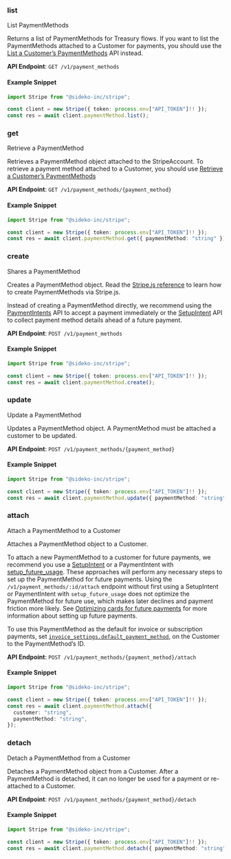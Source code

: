 
### list <a name="list"></a>
List PaymentMethods

<p>Returns a list of PaymentMethods for Treasury flows. If you want to list the PaymentMethods attached to a Customer for payments, you should use the <a href="/docs/api/payment_methods/customer_list">List a Customer’s PaymentMethods</a> API instead.</p>

**API Endpoint**: `GET /v1/payment_methods`

#### Example Snippet

```typescript
import Stripe from "@sideko-inc/stripe";

const client = new Stripe({ token: process.env["API_TOKEN"]!! });
const res = await client.paymentMethod.list();
```

### get <a name="get"></a>
Retrieve a PaymentMethod

<p>Retrieves a PaymentMethod object attached to the StripeAccount. To retrieve a payment method attached to a Customer, you should use <a href="/docs/api/payment_methods/customer">Retrieve a Customer’s PaymentMethods</a></p>

**API Endpoint**: `GET /v1/payment_methods/{payment_method}`

#### Example Snippet

```typescript
import Stripe from "@sideko-inc/stripe";

const client = new Stripe({ token: process.env["API_TOKEN"]!! });
const res = await client.paymentMethod.get({ paymentMethod: "string" });
```

### create <a name="create"></a>
Shares a PaymentMethod

<p>Creates a PaymentMethod object. Read the <a href="/docs/stripe-js/reference#stripe-create-payment-method">Stripe.js reference</a> to learn how to create PaymentMethods via Stripe.js.</p>

<p>Instead of creating a PaymentMethod directly, we recommend using the <a href="/docs/payments/accept-a-payment">PaymentIntents</a> API to accept a payment immediately or the <a href="/docs/payments/save-and-reuse">SetupIntent</a> API to collect payment method details ahead of a future payment.</p>

**API Endpoint**: `POST /v1/payment_methods`

#### Example Snippet

```typescript
import Stripe from "@sideko-inc/stripe";

const client = new Stripe({ token: process.env["API_TOKEN"]!! });
const res = await client.paymentMethod.create();
```

### update <a name="update"></a>
Update a PaymentMethod

<p>Updates a PaymentMethod object. A PaymentMethod must be attached a customer to be updated.</p>

**API Endpoint**: `POST /v1/payment_methods/{payment_method}`

#### Example Snippet

```typescript
import Stripe from "@sideko-inc/stripe";

const client = new Stripe({ token: process.env["API_TOKEN"]!! });
const res = await client.paymentMethod.update({ paymentMethod: "string" });
```

### attach <a name="attach"></a>
Attach a PaymentMethod to a Customer

<p>Attaches a PaymentMethod object to a Customer.</p>

<p>To attach a new PaymentMethod to a customer for future payments, we recommend you use a <a href="/docs/api/setup_intents">SetupIntent</a>
or a PaymentIntent with <a href="/docs/api/payment_intents/create#create_payment_intent-setup_future_usage">setup_future_usage</a>.
These approaches will perform any necessary steps to set up the PaymentMethod for future payments. Using the <code>/v1/payment_methods/:id/attach</code>
endpoint without first using a SetupIntent or PaymentIntent with <code>setup_future_usage</code> does not optimize the PaymentMethod for
future use, which makes later declines and payment friction more likely.
See <a href="/docs/payments/payment-intents#future-usage">Optimizing cards for future payments</a> for more information about setting up
future payments.</p>

<p>To use this PaymentMethod as the default for invoice or subscription payments,
set <a href="/docs/api/customers/update#update_customer-invoice_settings-default_payment_method"><code>invoice_settings.default_payment_method</code></a>,
on the Customer to the PaymentMethod’s ID.</p>

**API Endpoint**: `POST /v1/payment_methods/{payment_method}/attach`

#### Example Snippet

```typescript
import Stripe from "@sideko-inc/stripe";

const client = new Stripe({ token: process.env["API_TOKEN"]!! });
const res = await client.paymentMethod.attach({
  customer: "string",
  paymentMethod: "string",
});
```

### detach <a name="detach"></a>
Detach a PaymentMethod from a Customer

<p>Detaches a PaymentMethod object from a Customer. After a PaymentMethod is detached, it can no longer be used for a payment or re-attached to a Customer.</p>

**API Endpoint**: `POST /v1/payment_methods/{payment_method}/detach`

#### Example Snippet

```typescript
import Stripe from "@sideko-inc/stripe";

const client = new Stripe({ token: process.env["API_TOKEN"]!! });
const res = await client.paymentMethod.detach({ paymentMethod: "string" });
```
